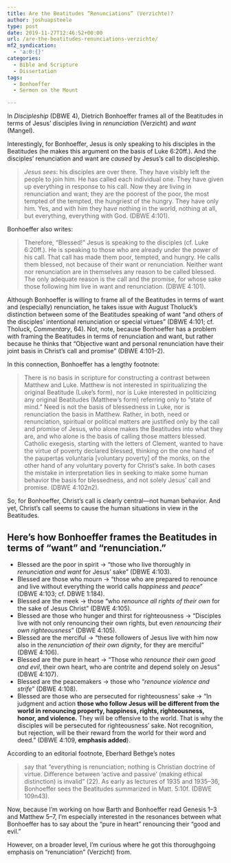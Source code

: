 ```yaml
---
title: Are the Beatitudes “Renunciations” (Verzichte)?
author: joshuapsteele
type: post
date: 2019-11-27T12:46:52+00:00
url: /are-the-beatitudes-renunciations-verzichte/
mf2_syndication:
  - 'a:0:{}'
categories:
  - Bible and Scripture
  - Dissertation
tags:
  - Bonhoeffer
  - Sermon on the Mount

---
```

In _Discipleship_ (DBWE 4), Dietrich Bonhoeffer frames all of the Beatitudes in terms of Jesus’ disciples living in _renunciation_ (Verzicht) and _want_ (Mangel).

Interestingly, for Bonhoeffer, Jesus is only speaking to his disciples in the Beatitudes (he makes this argument on the basis of Luke 6:20ff.). And the disciples’ renunciation and want are _caused_ by Jesus’s call to discipleship.

<blockquote class="wp-block-quote">
  <p>
    <em>Jesus sees</em>: his disciples are over there. They have visibly left the people to join him. He has called each individual one. They have given up everything in response to his call. Now they are living in renunciation and want; they are the poorest of the poor, the most tempted of the tempted, the hungriest of the hungry. They have only him. Yes, and with him they have nothing in the world, nothing at all, but everything, everything with God. (DBWE 4:101).
  </p>
</blockquote>

Bonhoeffer also writes: 

<blockquote class="wp-block-quote">
  <p>
    Therefore, “Blessed!” Jesus is speaking to the disciples (cf. Luke 6:20ff.). He is speaking to those who are already under the power of his call. That call has made them poor, tempted, and hungry. He calls them blessed, not because of their want or renunciation. Neither want nor renunciation are in themselves any reason to be called blessed. The only adequate reason is the call and the promise, for whose sake those following him live in want and renunciation. (DBWE 4:101).
  </p>
</blockquote>

Although Bonhoeffer is willing to frame all of the Beatitudes in terms of want and (especially) renunciation, he takes issue with August Tholuck’s distinction between some of the Beatitudes speaking of want “and others of the disciples’ intentional renunciation or special virtues” (DBWE 4:101; cf. Tholuck, _Commentary_, 64). Not, note, because Bonhoeffer has a problem with framing the Beatitudes in terms of renunciation and want, but rather because he thinks that “Objective want and personal renunciation have their joint basis in Christ’s call and promise” (DBWE 4:101–2).

In this connection, Bonhoeffer has a lengthy footnote: 

<blockquote class="wp-block-quote">
  <p>
    There is no basis in scripture for constructing a contrast between Matthew and Luke. Matthew is not interested in spiritualizing the original Beatitude (Luke’s form), nor is Luke interested in politicizing any original Beatitudes (Matthew’s form) referring only to “state of mind.” Need is not the basis of blessedness in Luke, nor is renunciation the basis in Matthew. Rather, in both, need or renunciation, spiritual or political matters are justified only by the call and promise of Jesus, who alone makes the Beatitudes into what they are, and who alone is the basis of calling those matters blessed. Catholic exegesis, starting with the letters of Clement, wanted to have the virtue of poverty declared blessed, thinking on the one hand of the paupertas voluntaria [voluntary poverty] of the monks, on the other hand of any voluntary poverty for Christ’s sake. In both cases the mistake in interpretation lies in seeking to make some human behavior the basis for blessedness, and not solely Jesus’ call and promise. (DBWE 4:102n2).
  </p>
</blockquote>

So, for Bonhoeffer, Christ’s call is clearly central—not human behavior. And yet, Christ’s call seems to cause the human situations in view in the Beatitudes. 

## Here’s how Bonhoeffer frames the Beatitudes in terms of “want” and “renunciation.”

  * Blessed are the poor in spirit -> “those who live thoroughly in _renunciation and want_ for Jesus’ sake” (DBWE 4:103).
  * Blessed are those who mourn -> “those who are prepared to renounce and live without everything the world calls _happiness_ and _peace_” (DBWE 4:103; cf. DBWE 1:184).
  * Blessed are the meek -> those “who _renounce all rights of their own_ for the sake of Jesus Christ” (DBWE 4:105).
  * Blessed are those who hunger and thirst for righteousness -> “Disciples live with not only renouncing their own rights, but even _renouncing their own righteousness_” (DBWE 4:105).
  * Blessed are the merciful -> “these followers of Jesus live with him now also in the _renunciation of their own dignity_, for they are merciful” (DBWE 4:106).
  * Blessed are the pure in heart -> “Those who _renounce their own good and evil_, their own heart, who are contrite and depend solely on Jesus” (DBWE 4:107).
  * Blessed are the peacemakers -> those who “_renounce violence and strife_” (DBWE 4:108).
  * Blessed are those who are persecuted for righteousness’ sake -> “In judgment and action **those who follow Jesus will be different from the world in renouncing property, happiness, rights, righteousness, honor, and violence.** They will be offensive to the world. That is why the disciples will be persecuted for righteousness’ sake. Not recognition, but rejection, will be their reward from the world for their word and deed.” (DBWE 4:109, **emphasis added**).

According to an editorial footnote, Eberhard Bethge’s notes

<blockquote class="wp-block-quote">
  <p>
    say that “everything is renunciation; nothing is Christian doctrine of virtue. Difference between ‘active and passive’ (making ethical distinction) is invalid” (22). As early as lectures of 1935 and 1935–36, Bonhoeffer sees the Beatitudes summarized in Matt. 5:10f. (DBWE 109n43).
  </p>
</blockquote>

Now, because I’m working on how Barth and Bonhoeffer read Genesis 1–3 and Matthew 5–7, I’m especially interested in the resonances between what Bonhoeffer has to say about the “pure in heart” renouncing their “good and evil.”

However, on a broader level, I’m curious where he got this thoroughgoing emphasis on “renunciation” (Verzicht) from.